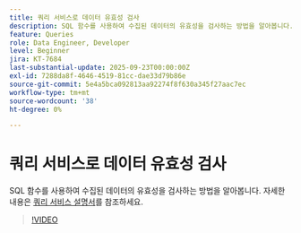 ```yaml
---
title: 쿼리 서비스로 데이터 유효성 검사
description: SQL 함수를 사용하여 수집된 데이터의 유효성을 검사하는 방법을 알아봅니다.
feature: Queries
role: Data Engineer, Developer
level: Beginner
jira: KT-7684
last-substantial-update: 2025-09-23T00:00:00Z
exl-id: 7288da8f-4646-4519-81cc-dae33d79b86e
source-git-commit: 5e4a5bca092813aa92274f8f630a345f27aac7ec
workflow-type: tm+mt
source-wordcount: '38'
ht-degree: 0%

---
```


# 쿼리 서비스로 데이터 유효성 검사

SQL 함수를 사용하여 수집된 데이터의 유효성을 검사하는 방법을 알아봅니다. 자세한 내용은 [쿼리 서비스 설명서](https://experienceleague.adobe.com/ko/docs/experience-platform/query/home)를 참조하세요.

>[!VIDEO](https://video.tv.adobe.com/v/3414058?learn=on&enablevpops&captions=kor)
